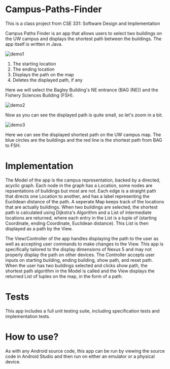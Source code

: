 # Campus-Paths-Finder

This is a class project from CSE 331: Software Design and Implementation

Campus Paths Finder is an app that allows users to select two buildings on the UW campus and displays the shortest path between the buildings. The app itself is written in Java.

![demo1](https://github.com/chaosdusk/Campus-Paths-Finder/blob/master/demo%20files/demo%201.PNG)

1. The starting location
2. The ending location
3. Displays the path on the map
4. Deletes the displayed path, if any

Here we will select the Bagley Building's NE entrance (BAG (NE)) and the Fishery Sciences Building (FSH).

![demo2](https://github.com/chaosdusk/Campus-Paths-Finder/blob/master/demo%20files/demo%202.PNG)

Now as you can see the displayed path is quite small, so let's zoom in a bit.

![demo3](https://github.com/chaosdusk/Campus-Paths-Finder/blob/master/demo%20files/demo%203.PNG)

Here we can see the displayed shortest path on the UW campus map. The blue circles are the buildings and the red line is the shortest path from BAG to FSH.

# Implementation

The Model of the app is the campus representation, backed by a directed, acyclic graph. Each node in the graph has a Location, some nodes are repsentations of buildings but most are not. Each edge is a straight path that directs one Location to another, and has a label representing the Euclidean distance of the path. A seperate Map keeps track of the locations that are actually buildings. 
When two buildings are selected, the shortest path is calculated using Dijkstra's Algorithm and a List of intermediate locations are returned, where each entry in the List is a tuple of (starting Coordinate, ending Coordinate, Euclidean distance). This List is then displayed as a path by the View.

The View/Controller of the app handles displaying the path to the user as well as accepting user commands to make changes to the View. This app is specifically tailored to the display dimensions of Nexus 5 and may not properly display the path on other devices. 
The Controller accepts user inputs on starting building, ending building, show path, and reset path. When the user has two buildings selected and clicks show path, the shortest path algorithm in the Model is called and the View displays the returned List of tuples on the map, in the form of a path.

# Tests

This app includes a full unit testing suite, including specification tests and implementation tests.

# How to use?

As with any Android source code, this app can be run by viewing the source code in Android Studio and then run on either an emulator or a physical device.
